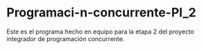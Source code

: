 # Programaci-n-concurrente-PI_2
Este es el programa hecho en equipo para la etapa 2 del proyecto integrador de programación concurrente.
